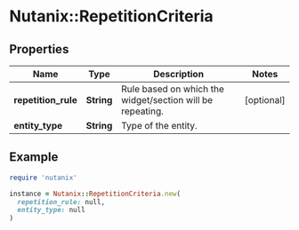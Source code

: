 # Nutanix::RepetitionCriteria

## Properties

| Name | Type | Description | Notes |
| ---- | ---- | ----------- | ----- |
| **repetition_rule** | **String** | Rule based on which the widget/section will be repeating. | [optional] |
| **entity_type** | **String** | Type of the entity. |  |

## Example

```ruby
require 'nutanix'

instance = Nutanix::RepetitionCriteria.new(
  repetition_rule: null,
  entity_type: null
)
```


